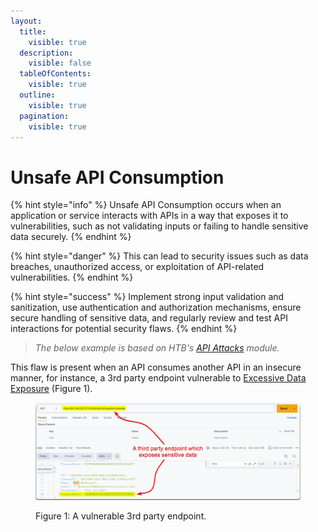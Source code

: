 ```yaml
---
layout:
  title:
    visible: true
  description:
    visible: false
  tableOfContents:
    visible: true
  outline:
    visible: true
  pagination:
    visible: true
---
```


# Unsafe API Consumption

{% hint style="info" %}
Unsafe API Consumption occurs when an application or service interacts with APIs in a way that exposes it to vulnerabilities, such as not validating inputs or failing to handle sensitive data securely.
{% endhint %}

{% hint style="danger" %}
This can lead to security issues such as data breaches, unauthorized access, or exploitation of API-related vulnerabilities.
{% endhint %}

{% hint style="success" %}
Implement strong input validation and sanitization, use authentication and authorization mechanisms, ensure secure handling of sensitive data, and regularly review and test API interactions for potential security flaws.
{% endhint %}

> _The below example is based on HTB's_ [_API Attacks_](https://academy.hackthebox.com/course/preview/api-attacks) _module._

This flaw is present when an API consumes another API in an insecure manner, for instance, a 3rd party endpoint vulnerable to [Excessive Data Exposure](excessive-data-exposure.md) (Figure 1).

<figure><img src="../../../.gitbook/assets/unsafe_api_consumption.png" alt=""><figcaption><p>Figure 1: A vulnerable 3rd party endpoint.</p></figcaption></figure>
